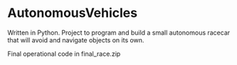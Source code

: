 # AutonomousVehicles
Written in Python. Project to program and build a small autonomous racecar that will avoid and navigate objects on its own.

Final operational code in final_race.zip

